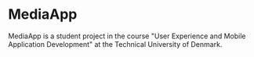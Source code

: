# MediaApp

MediaApp is a student project in the course "User Experience and Mobile Application Development" at the Technical University of Denmark.
